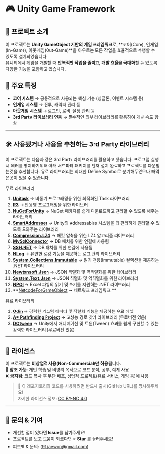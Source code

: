 # 🎮 Unity Game Framework

## 📌 프로젝트 소개
이 프로젝트는 **Unity GameObject 기반의 게임 프레임워크**로, **코어(Core), 인게임(In-Game), 아웃게임(Out-Game)**을 아우르는 모든 작업을 효율적으로 수행할 수 있도록 설계되었습니다.  
유니티에서 게임을 개발할 때 **반복적인 작업을 줄이고, 개발 효율을 극대화**할 수 있도록 다양한 기능을 포함하고 있습니다.

## 🚀 주요 특징
- **코어 시스템** → 공통적으로 사용되는 핵심 기능 (싱글톤, 이벤트 시스템 등)
- **인게임 시스템** → 전투, 캐릭터 관리 등  
- **아웃게임 시스템** → 로그인, 로비, 설정 관리 등
- **3rd Party 라이브러리 연동** → 필수적인 외부 라이브러리를 활용하여 개발 속도 향상

---

## 🛠️ 사용됐거나 사용을 추천하는 3rd Party 라이브러리
이 프로젝트는 다음과 같은 3rd Party 라이브러리를 활용하고 있습니다.
프로그램 실행시 에러를 방지하기위해 아래 서드파티 패키지를 먼저 설치 완료하고 프로젝트를 다운받는것을 추천합니다.
유로 라이브러리는 최대한 Define Symbol로 분기해두었으나 빼먹은곳이 있을 수 있습니다.

무료 라이브러리
1. **[Unitask](https://github.com/Cysharp/UniTask)** → 비동기 프로그래밍을 위한 최적화된 Task 라이브러리
2. **[R3](https://github.com/Cysharp/R3)** → 반응영 프로그래밍을 위한 라이브러
3. **[NuGetForUnity](https://github.com/GlitchEnzo/NuGetForUnity/tree/master)** → NuGet 패키지를 쉽게 다운로드하고 관리할 수 있도록 해주는 라이브러리
4. **[SmartAddresser](https://github.com/CyberAgentGameEntertainment/SmartAddresser/tree/main)** → Unity의 Addressables 시스템을 더 편리하게 관리할 수 있도록 도와주는 라이브러리
5. **[Compression.LZ4](https://www.nuget.org/packages/K4os.Compression.LZ4/)** → 패킷 압축을 위한 LZ4 알고리즘 라이브러리
6. **[MySqlConnector](https://github.com/mysql-net/MySqlConnector)** → DB 패치를 위한 연결에 사용됨
7. **[SSH.NET](https://github.com/sshnet/SSH.NET)** → DB 패치를 위한 연결에 사용됨
8. **[NLog](https://github.com/NLog/NLog)** → 유연한 로깅 기능을 제공하는 로그 관리 라이브러리
9. **[System.Collections.Immutable](https://www.nuget.org/packages/System.Collections.Immutable/)** → 읽기 전용(Immutable) 컬렉션을 제공하는 .NET 라이브러리
10. **[Newtonsoft.Json](https://github.com/JamesNK/Newtonsoft.Json)** → JSON 직렬화 및 역직렬화를 위한 라이브러리
10. **[System.Text.Json](https://www.nuget.org/packages/System.Text.Json/)** → JSON 직렬화 및 역직렬화를 위한 라이브러리
12. **[NPOI](https://github.com/nissl-lab/npoi)** → Excel 파일의 읽기 및 쓰기를 지원하는 .NET 라이브러리
13. **[NetcodeForGameObject](https://docs-multiplayer.unity3d.com/netcode/current/about/) → 네트워크 프레임워크 **


유료 라이브러리
1. **[Odin](https://odininspector.com/)** → 강력한 커스텀 에디터 및 직렬화 기능을 제공하는 유료 에셋
2. **[A* Pathfinding Project](https://arongranberg.com/astar/)** → 고성능 경로 찾기 라이브러리 (무료버전 있음)
3. **[DOtween](https://assetstore.unity.com/packages/tools/animation/dotween-hotween-v2-27676)** → Unity에서 애니메이션 및 트윈(Tween) 효과를 쉽게 구현할 수 있는 강력한 라이브러리 (무료버전 있음)

---

## 📜 라이선스
이 프로젝트는 **비상업적 사용(Non-Commercial)만 허용**됩니다.  
📌 **참조 가능:** 개인 학습 및 비영리 목적으로 코드 분석, 공부, 예제 사용  
❌ **금지됨:** 코드 복사 후 무단 배포, 상업적 프로젝트(유료 서비스, 게임 등)에 사용  

> 📢 이 레포지토리의 코드를 사용하려면 반드시 출처(GitHub URL)를 명시해주세요!  
> 자세한 라이선스 정보: [CC BY-NC 4.0](https://creativecommons.org/licenses/by-nc/4.0/)

---

## 📩 문의 & 기여
- 개선할 점이 있다면 **Issue**를 남겨주세요!
- 프로젝트를 보고 도움이 되셨다면 ⭐ **Star** 를 눌러주세요!
- 피드백 & 문의: (91.jaewon@gmail.com)

